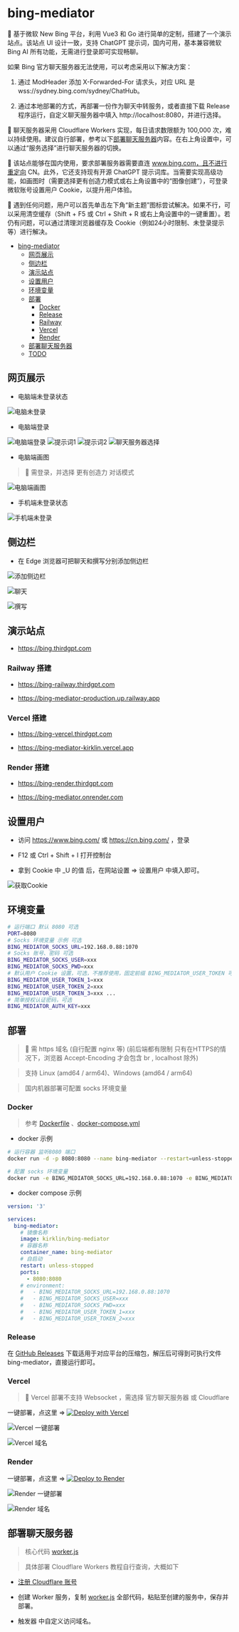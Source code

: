 # bing-mediator

🌟 基于微软 New Bing 平台，利用 Vue3 和 Go 进行简单的定制，搭建了一个演示站点。该站点 UI 设计一致，支持 ChatGPT 提示词，国内可用，基本兼容微软 Bing AI 所有功能，无需进行登录即可实现畅聊。

如果 Bing 官方聊天服务器无法使用，可以考虑采用以下解决方案：

1. 通过 ModHeader 添加 X-Forwarded-For 请求头，对应 URL 是 wss://sydney.bing.com/sydney/ChatHub。

2. 通过本地部署的方式，再部署一份作为聊天中转服务，或者直接下载 Release 程序运行，自定义聊天服务器中填入 http://localhost:8080，并进行选择。

🌟 聊天服务器采用 Cloudflare Workers 实现，每日请求数限额为 100,000 次，难以持续使用。建议自行部署，参考以下[部署聊天服务器](#部署聊天服务器)内容。在右上角设置中，可以通过“服务选择”进行聊天服务器的切换。

🌟 该站点能够在国内使用，要求部署服务器需要直连 www.bing.com，且不进行重定向 CN。此外，它还支持现有开源 ChatGPT 提示词库。当需要实现高级功能，如画图时（需要选择更有创造力模式或右上角设置中的“图像创建”），可登录微软账号设置用户 Cookie，以提升用户体验。

🌟 遇到任何问题，用户可以首先单击左下角“新主题”图标尝试解决。如果不行，可以采用清空缓存（Shift + F5 或 Ctrl + Shift + R 或右上角设置中的一键重置）。若仍有问题，可以通过清理浏览器缓存及 Cookie（例如24小时限制、未登录提示等）进行解决。

- [bing-mediator](#bing-mediator)
  - [网页展示](#网页展示)
  - [侧边栏](#侧边栏)
  - [演示站点](#演示站点)
  - [设置用户](#设置用户)
  - [环境变量](#环境变量)
  - [部署](#部署)
    - [Docker](#Docker)
    - [Release](#Release)
    - [Railway](#Railway)
    - [Vercel](#Vercel)
    - [Render](#Render)
  - [部署聊天服务器](#部署聊天服务器)
  - [TODO](#TODO)

## 网页展示

- 电脑端未登录状态

![电脑未登录](./docs/img/bing-nologin.png)

- 电脑端登录

![电脑端登录](./docs/img/bing-login-1.png)
![提示词1](./docs/img/bing-prompt-1.png)
![提示词2](./docs/img/bing-prompt-2.png)
![聊天服务器选择](./docs/img/bing-sydney-service-1.png)

- 电脑端画图

> 🌟 需登录，并选择 更有创造力 对话模式

![电脑端画图](./docs/img/bing-draw.png)

- 手机端未登录状态

![手机端未登录](./docs/img/bing-m-nologin.png)

## 侧边栏

- 在 Edge 浏览器可把聊天和撰写分别添加侧边栏

![添加侧边栏](./docs/img/sidebar-add.png)

![聊天](./docs/img/sidebar-chat.png)

![撰写](./docs/img/sidebar-compose.png)

## 演示站点

- https://bing.thirdgpt.com

### Railway 搭建

- https://bing-railway.thirdgpt.com

- https://bing-mediator-production.up.railway.app

### Vercel 搭建

- https://bing-vercel.thirdgpt.com

- https://bing-mediator-kirklin.vercel.app

### Render 搭建

- https://bing-render.thirdgpt.com

- https://bing-mediator.onrender.com

## 设置用户

- 访问 https://www.bing.com/ 或 https://cn.bing.com/ ，登录

- F12 或 Ctrl + Shift + I 打开控制台

- 拿到 Cookie 中 _U 的值 后，在网站设置 => 设置用户 中填入即可。

![获取Cookie](./docs/img/bing-cookie.png)

## 环境变量

```bash
# 运行端口 默认 8080 可选
PORT=8080
# Socks 环境变量 示例 可选
BING_MEDIATOR_SOCKS_URL=192.168.0.88:1070
# Socks 账号、密码 可选
BING_MEDIATOR_SOCKS_USER=xxx
BING_MEDIATOR_SOCKS_PWD=xxx
# 默认用户 Cookie 设置，可选，不推荐使用，固定前缀 BING_MEDIATOR_USER_TOKEN 可设置多个，未登录用户将随机使用，多人共用将很快触发图形验证，并很快达到该账号的24小时限制
BING_MEDIATOR_USER_TOKEN_1=xxx
BING_MEDIATOR_USER_TOKEN_2=xxx
BING_MEDIATOR_USER_TOKEN_3=xxx ...
# 简单授权认证密码，可选
BING_MEDIATOR_AUTH_KEY=xxx
```

## 部署

> 🌟 需 https 域名 (自行配置 nginx 等) (前后端都有限制 只有在HTTPS的情况下，浏览器 Accept-Encoding 才会包含 br , localhost 除外)

> 支持 Linux (amd64 / arm64)、Windows (amd64 / arm64)

> 国内机器部署可配置 socks 环境变量

### Docker

> 参考 [Dockerfile](./docker/Dockerfile) 、[docker-compose.yml](./docker/docker-compose.yml)

- docker 示例

```bash
# 运行容器 监听8080 端口
docker run -d -p 8080:8080 --name bing-mediator --restart=unless-stopped kirklin/bing-mediator

# 配置 socks 环境变量
docker run -e BING_MEDIATOR_SOCKS_URL=192.168.0.88:1070 -e BING_MEDIATOR_SOCKS_USER=xxx -e BING_MEDIATOR_SOCKS_PWD=xxx -d -p 8080:8080 --name bing-mediator --restart=unless-stopped kirklin/bing-mediator
```

- docker compose 示例

```yaml
version: '3'

services:
  bing-mediator:
    # 镜像名称
    image: kirklin/bing-mediator
    # 容器名称
    container_name: bing-mediator  
    # 自启动
    restart: unless-stopped
    ports:
      - 8080:8080
    # environment:
    #   - BING_MEDIATOR_SOCKS_URL=192.168.0.88:1070
    #   - BING_MEDIATOR_SOCKS_USER=xxx
    #   - BING_MEDIATOR_SOCKS_PWD=xxx
    #   - BING_MEDIATOR_USER_TOKEN_1=xxx
    #   - BING_MEDIATOR_USER_TOKEN_2=xxx    
```

### Release

在 [GitHub Releases](https://github.com/kirklin/bing-mediator/releases) 下载适用于对应平台的压缩包，解压后可得到可执行文件 bing-mediator，直接运行即可。

### Vercel

> 🌟 Vercel 部署不支持 Websocket ，需选择 官方聊天服务器 或 Cloudflare

一键部署，点这里 => [![Deploy with Vercel](https://vercel.com/button)](https://vercel.com/new/clone?repository-url=https://github.com/kirklin/bing-mediator&project-name=bing-mediator&repository-name=bing-mediator-vercel)

![Vercel 一键部署](./docs/img/vercel-1.png)

![Vercel 域名](./docs/img/vercel-2.png)

### Render

一键部署，点这里 => [![Deploy to Render](https://render.com/images/deploy-to-render-button.svg)](https://render.com/deploy?repo=https://github.com/kirklin/bing-mediator)

![Render 一键部署](./docs/img/render-1.png)

![Render 域名](./docs/img/render-2.png)

## 部署聊天服务器

> 核心代码 [worker.js](./cloudflare/worker.js)

> 具体部署 Cloudflare Workers 教程自行查询，大概如下

- [注册 Cloudflare 账号](https://dash.cloudflare.com/sign-up)

- 创建 Worker 服务，复制 [worker.js](./cloudflare/worker.js) 全部代码，粘贴至创建的服务中，保存并部署。

- 触发器 中自定义访问域名。
